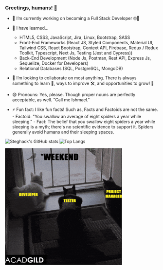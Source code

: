 ### Greetings, humans! 👋

- 🔭 I’m currently working on becoming a Full Stack Developer 🤓🥸
  
- 🌱 I have learned...
    - HTML5, CSS3, JavaScript, Jira, Linux, Bootstrap, SASS
    - Front-End Frameworks (React JS, Styled Components, Material UI, Tailwind CSS, React Bootstrap, Context API, Firebase, Redux /  Redux Toolkit,                              Typescript, Next Js, Testing (Jest and Cypress))
    - Back-End Development (Node Js, Postman, Rest API, Express Js, Sequelize, Docker for Developers)
    - Relational Databases (SQL, PostgreSQL, MongoDB)
  
- 👯 I’m looking to collaborate on most anything. There is always something to learn 🧠, ways to improve 🛠, and opportunities to grow! 🌿

- 😄 Pronouns: Yes, please. Though proper nouns are perfectly acceptable, as well.  "Call me Ishmael." 
  
- ⚡ Fun fact: I like fun facts! Such as, Facts and Factoids are not the same.                 
            - Factoid: "You swallow an average of eight spiders a year while sleeping."
            - Fact: The belief that you swallow eight spiders a year while sleeping is a myth; there's no scientific evidence to support it. Spiders generally avoid humans and their sleeping spaces.

![Steghack's GitHub stats](https://github-readme-stats.vercel.app/api?username=steghack&theme=blue-green&show_icons=true)
![Top Langs](https://github-readme-stats.vercel.app/api/top-langs/?username=steghack&hide_progress=true)

![Bug](https://github.com/steghack/Photo-Gallery/blob/main/bug.gif)





